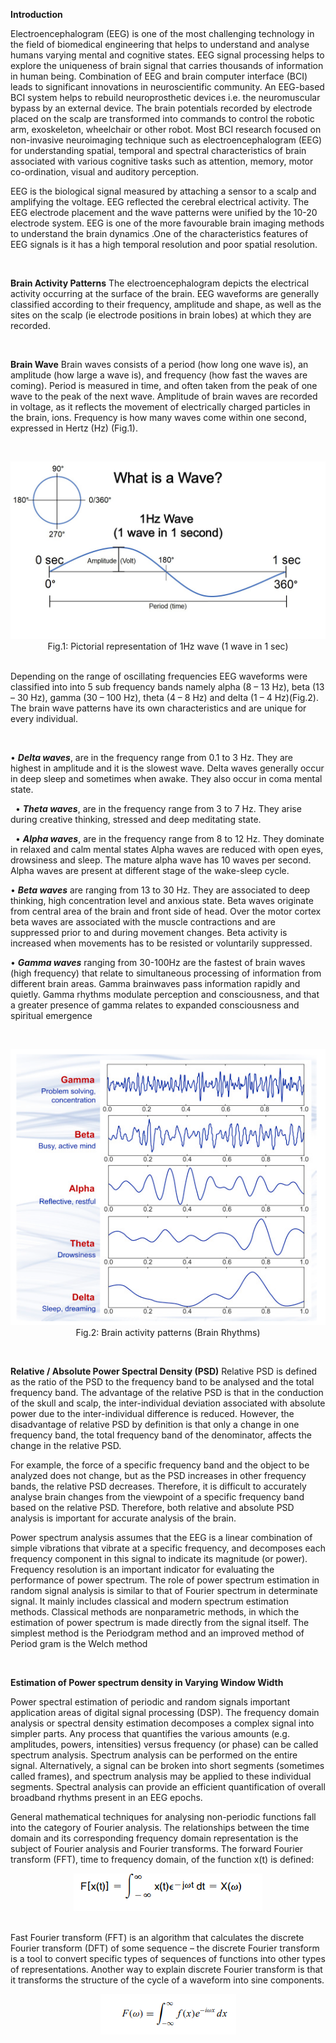 **Introduction**

Electroencephalogram (EEG) is one of the most challenging technology in the field of biomedical engineering that helps to understand and analyse humans varying mental and cognitive states. EEG signal processing helps to explore the uniqueness of brain signal that carries thousands of information in human being. Combination of EEG and brain computer interface (BCI) leads to significant innovations in neuroscientific community. An EEG-based BCI system helps to rebuild neuroprosthetic devices i.e. the neuromuscular bypass by an external device. The brain potentials recorded by electrode placed on the scalp are transformed into commands to control the robotic arm, exoskeleton, wheelchair or other robot. Most BCI research focused on non-invasive neuroimaging technique such as electroencephalogram (EEG) for understanding spatial, temporal and spectral characteristics of brain associated with various cognitive tasks such as attention, memory, motor co-ordination, visual and auditory perception.

EEG is the biological signal measured by attaching a sensor to a scalp and amplifying the voltage. EEG reflected the cerebral electrical activity. The EEG electrode placement and the wave patterns were unified by the 10-20 electrode system. EEG is one of the more favourable brain imaging methods to understand the brain dynamics .One of the characteristics features of EEG signals is it has a high temporal resolution and poor spatial resolution.

&nbsp;

**Brain Activity Patterns**
The electroencephalogram depicts the electrical activity occurring at the surface of the brain. EEG waveforms are generally classified according to their frequency, amplitude and shape, as well as the sites on the scalp (ie electrode positions in brain lobes) at which they are recorded.

&nbsp;

**Brain Wave**
Brain waves consists of a period (how long one wave is), an amplitude (how large a wave is), and frequency (how fast the waves are coming). Period is measured in time, and often taken from the peak of one wave to the peak of the next wave. Amplitude of brain waves are recorded in voltage, as it reflects the movement of electrically charged particles in the brain, ions. Frequency is how many waves come within one second, expressed in Hertz (Hz) (Fig.1).
    


&nbsp;

<center><img src="images/1.png" title="" /></center>



<center>Fig.1: Pictorial representation of 1Hz wave (1 wave in 1 sec)</center>
&nbsp;

Depending on the range of oscillating frequencies EEG waveforms were classified into into 5 sub frequency bands namely alpha (8 – 13 Hz), beta (13 – 30 Hz), gamma (30 – 100 Hz), theta (4 – 8 Hz) and delta (1 – 4 Hz)(Fig.2). The brain wave patterns have its own characteristics and are unique for every individual.

&nbsp;

•	***Delta waves***, are in the frequency range from 0.1 to 3 Hz. They are highest in amplitude and it is the slowest wave. Delta waves generally occur in deep sleep and sometimes when awake. They also occur in coma mental state. 


&nbsp;
•	***Theta waves***, are in the frequency range from 3 to 7 Hz. They arise during creative thinking, stressed and deep meditating state.



&nbsp;
•	***Alpha waves***, are in the frequency range from 8 to 12 Hz. They dominate in relaxed and calm mental states Alpha waves are reduced with open eyes, drowsiness and sleep. The mature alpha wave has 10 waves per second. Alpha waves are present at different stage of the wake-sleep cycle. 

•	***Beta waves*** are ranging from 13 to 30 Hz. They are associated to deep thinking, high concentration level and anxious state. Beta waves originate from central area of the brain and front side of head. Over the motor cortex beta waves are associated with the muscle contractions and are suppressed prior to and during movement changes. Beta activity is increased when movements has to be resisted or voluntarily suppressed. 

•	***Gamma waves*** ranging from 30-100Hz are the fastest of brain waves (high frequency) that relate to simultaneous processing of information from different brain areas. Gamma brainwaves pass information rapidly and quietly. Gamma rhythms modulate perception and consciousness, and that a greater presence of gamma relates to expanded  consciousness and spiritual emergence 
 







&nbsp;
<center><img src="images/2.png" title="" /></center>
                            
                                                   
<center>Fig.2: Brain activity patterns (Brain Rhythms)</center> 

&nbsp;


**Relative / Absolute Power Spectral Density (PSD)**
Relative PSD is defined as the ratio of the PSD to the frequency band to be analysed and the total frequency band. The advantage of the relative PSD is that in the conduction of the skull and scalp, the inter-individual deviation associated with absolute power due to the inter-individual difference is reduced. However, the disadvantage of relative PSD by definition is that only a change in one frequency band, the total frequency band of the denominator, affects the change in the relative PSD. 

For example, the force of a specific frequency band and the object to be analyzed does not change, but as the PSD increases in other frequency bands, the relative PSD decreases. Therefore, it is difficult to accurately analyse brain changes from the viewpoint of a specific frequency band based on the relative PSD. Therefore, both relative and absolute PSD analysis is important for accurate analysis of the brain.

Power spectrum analysis assumes that the EEG is a linear combination of simple vibrations that vibrate at a specific frequency, and decomposes each frequency component in this signal to indicate its magnitude (or power). Frequency resolution is an important indicator for evaluating the performance of power spectrum. The role of power spectrum estimation in random signal analysis is similar to that of Fourier spectrum in determinate signal. It mainly includes classical and modern spectrum estimation methods. Classical methods are nonparametric methods, in which the estimation of power spectrum is made directly from the signal itself. The simplest method is the Periodgram method and an improved method of Period gram is the Welch method

&nbsp;

**Estimation of Power spectrum density in Varying Window Width**

Power spectral estimation of periodic and random signals important application areas of digital signal processing (DSP). The frequency domain analysis or spectral density estimation decomposes a complex signal into simpler parts. Any process that quantifies the various amounts (e.g. amplitudes, powers, intensities) versus frequency (or phase) can be called spectrum analysis. Spectrum analysis can be performed on the entire signal. Alternatively, a signal can be broken into short segments (sometimes called frames), and spectrum analysis may be applied to these individual segments. Spectral analysis can provide an efficient quantification of overall broadband rhythms present in an EEG epochs.

General mathematical techniques for analysing non-periodic functions fall into the category of Fourier analysis.  The relationships between the time domain and its corresponding frequency domain representation is the subject of Fourier analysis and Fourier transforms. The forward Fourier transform (FFT), time to frequency domain, of the function x(t) is defined:


<center><img src="images/3.png" title="" /></center>
&nbsp;

Fast Fourier transform (FFT) is an algorithm that calculates the discrete Fourier transform (DFT) of some sequence – the discrete Fourier transform is a tool to convert specific types of sequences of functions into other types of representations. Another way to explain discrete Fourier transform is that it transforms the structure of the cycle of a waveform into sine components.

<center><img src="images/4.png" title="" /></center>